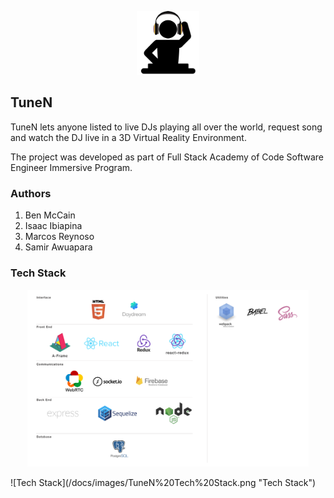 <p align="center">
  <img width="100" src="/public/images/logo_transparent.png">
</p>

## TuneN
TuneN lets anyone listed to live DJs playing all over the world, request song and watch the DJ live in a 3D Virtual Reality Environment.

The project was developed as part of Full Stack Academy of Code Software Engineer Immersive Program.

### Authors

 1. Ben McCain
 2. Isaac Ibiapina
 3. Marcos Reynoso 
 4. Samir Awuapara
    

### Tech Stack

<p align="center">
  <img width="450" src="/docs/images/TuneN%20Tech%20Stack.png">
</p>
![Tech Stack](/docs/images/TuneN%20Tech%20Stack.png "Tech Stack")


